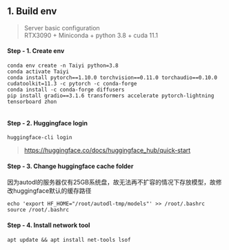 ## 1. Build env
> Server basic configuration \
> RTX3090 + Miniconda + python 3.8 + cuda 11.1

#### Step - 1. Create env
```shell
conda env create -n Taiyi python=3.8
conda activate Taiyi
conda install pytorch==1.10.0 torchvision==0.11.0 torchaudio==0.10.0 cudatoolkit=11.3 -c pytorch -c conda-forge
conda install -c conda-forge diffusers
pip install gradio==3.1.6 transformers accelerate pytorch-lightning tensorboard zhon
  
```

#### Step - 2. Huggingface login

```shell
huggingface-cli login
```

> https://huggingface.co/docs/huggingface_hub/quick-start
> 
#### Step - 3. Change huggingface cache folder
因为autodl的服务器仅有25GB系统盘，故无法再不扩容的情况下存放模型，故修改huggingface默认的缓存路径
```shell
echo 'export HF_HOME="/root/autodl-tmp/models"' >> /root/.bashrc
source /root/.bashrc
```

#### Step - 4. Install network tool
```shell
apt update && apt install net-tools lsof
```
